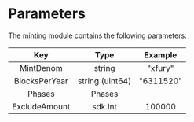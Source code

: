 # **Parameters**

The minting module contains the following parameters:

|      Key       |       Type       |  Example   |
|:-------------: |:---------------: |:---------: |
| MintDenom      | string           | "xfury"     |
| BlocksPerYear  | string (uint64)  | "6311520"  |
| Phases         | Phases           |            |
| ExcludeAmount  | sdk.Int          | 100000     |
